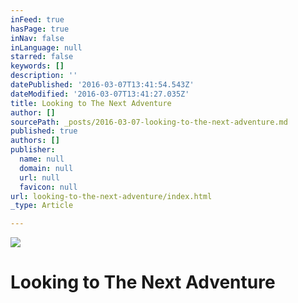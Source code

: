 ```yaml
---
inFeed: true
hasPage: true
inNav: false
inLanguage: null
starred: false
keywords: []
description: ''
datePublished: '2016-03-07T13:41:54.543Z'
dateModified: '2016-03-07T13:41:27.035Z'
title: Looking to The Next Adventure
author: []
sourcePath: _posts/2016-03-07-looking-to-the-next-adventure.md
published: true
authors: []
publisher:
  name: null
  domain: null
  url: null
  favicon: null
url: looking-to-the-next-adventure/index.html
_type: Article

---
```

![](https://the-grid-user-content.s3-us-west-2.amazonaws.com/3cb1d6f2-1154-4047-8f73-f177591cec95.jpg)

# Looking to The Next Adventure
